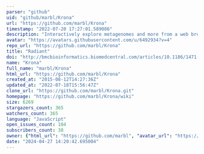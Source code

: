 ```yaml
---
parser: "github"
uid: "github/marbl/Krona"
url: "https://github.com/marbl/Krona"
timestamp: "2022-07-20 17:27:01.589086"
description: "Interactively explore metagenomes and more from a web browser."
avatar: "https://avatars.githubusercontent.com/u/6492934?v=4"
repo_url: "https://github.com/marbl/Krona"
title: "Radiant"
doi: "http://bmcbioinformatics.biomedcentral.com/articles/10.1186/1471-2105-12-385"
name: "Krona"
full_name: "marbl/Krona"
html_url: "https://github.com/marbl/Krona"
created_at: "2015-08-12T14:27:36Z"
updated_at: "2022-07-18T15:56:47Z"
clone_url: "https://github.com/marbl/Krona.git"
homepage: "https://github.com/marbl/Krona/wiki"
size: 6269
stargazers_count: 365
watchers_count: 365
language: "JavaScript"
open_issues_count: 104
subscribers_count: 38
owner: {"html_url": "https://github.com/marbl", "avatar_url": "https://avatars.githubusercontent.com/u/6492934?v=4", "login": "marbl", "type": "Organization"}
date: "2024-04-27 14:20:42.695004"
---
```

